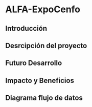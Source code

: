 # ALFA-ExpoCenfo

## Introducción


## Desrcipción del proyecto


## Futuro Desarrollo


## Impacto y Beneficios


## Diagrama flujo de datos


